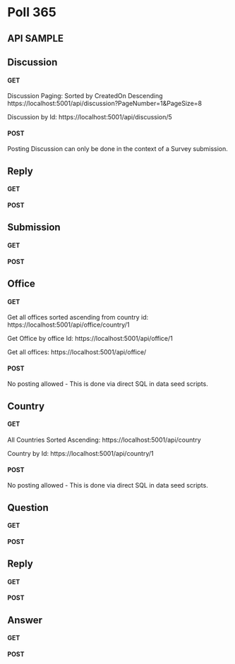 # Poll 365

## API SAMPLE

## Discussion

#### GET

Discussion Paging: Sorted by CreatedOn Descending
https://localhost:5001/api/discussion?PageNumber=1&PageSize=8

Discussion by Id:
https://localhost:5001/api/discussion/5

#### POST

Posting Discussion can only be done in the context of a Survey submission.

## Reply

#### GET

#### POST

## Submission

#### GET

#### POST

## Office

#### GET

Get all offices sorted ascending from country id:
https://localhost:5001/api/office/country/1

Get Office by office Id:
https://localhost:5001/api/office/1

Get all offices:
https://localhost:5001/api/office/


#### POST

No posting allowed - This is done via direct SQL in data seed scripts.

## Country

#### GET

All Countries Sorted Ascending:
https://localhost:5001/api/country

Country by Id:
https://localhost:5001/api/country/1

#### POST

No posting allowed - This is done via direct SQL in data seed scripts.

## Question

#### GET

#### POST

## Reply

#### GET

#### POST

## Answer

#### GET

#### POST



